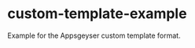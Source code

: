 custom-template-example
=======================

Example for the Appsgeyser custom template format.
